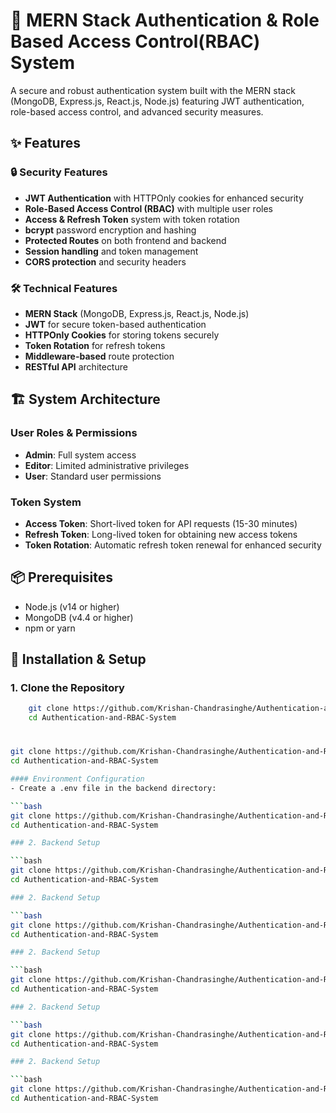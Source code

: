 # 🔐 MERN Stack Authentication & Role Based Access Control(RBAC) System

A secure and robust authentication system built with the MERN stack (MongoDB, Express.js, React.js, Node.js) featuring JWT authentication, role-based access control, and advanced security measures.

## ✨ Features

### 🔒 Security Features
- **JWT Authentication** with HTTPOnly cookies for enhanced security
- **Role-Based Access Control (RBAC)** with multiple user roles
- **Access & Refresh Token** system with token rotation
- **bcrypt** password encryption and hashing
- **Protected Routes** on both frontend and backend
- **Session handling** and token management
- **CORS protection** and security headers

### 🛠️ Technical Features
- **MERN Stack** (MongoDB, Express.js, React.js, Node.js)
- **JWT** for secure token-based authentication
- **HTTPOnly Cookies** for storing tokens securely
- **Token Rotation** for refresh tokens
- **Middleware-based** route protection
- **RESTful API** architecture

## 🏗️ System Architecture

### User Roles & Permissions
- **Admin**: Full system access
- **Editor**: Limited administrative privileges  
- **User**: Standard user permissions

### Token System
- **Access Token**: Short-lived token for API requests (15-30 minutes)
- **Refresh Token**: Long-lived token for obtaining new access tokens
- **Token Rotation**: Automatic refresh token renewal for enhanced security

## 📦 Prerequisites

- Node.js (v14 or higher)
- MongoDB (v4.4 or higher)
- npm or yarn

## 🚀 Installation & Setup

### 1. Clone the Repository
```bash
    git clone https://github.com/Krishan-Chandrasinghe/Authentication-and-RBAC-System.git
    cd Authentication-and-RBAC-System
```

#

```bash
git clone https://github.com/Krishan-Chandrasinghe/Authentication-and-RBAC-System.git
cd Authentication-and-RBAC-System

#### Environment Configuration
- Create a .env file in the backend directory:

```bash
git clone https://github.com/Krishan-Chandrasinghe/Authentication-and-RBAC-System.git
cd Authentication-and-RBAC-System

### 2. Backend Setup

```bash
git clone https://github.com/Krishan-Chandrasinghe/Authentication-and-RBAC-System.git
cd Authentication-and-RBAC-System

### 2. Backend Setup

```bash
git clone https://github.com/Krishan-Chandrasinghe/Authentication-and-RBAC-System.git
cd Authentication-and-RBAC-System

### 2. Backend Setup

```bash
git clone https://github.com/Krishan-Chandrasinghe/Authentication-and-RBAC-System.git
cd Authentication-and-RBAC-System

### 2. Backend Setup

```bash
git clone https://github.com/Krishan-Chandrasinghe/Authentication-and-RBAC-System.git
cd Authentication-and-RBAC-System

### 2. Backend Setup

```bash
git clone https://github.com/Krishan-Chandrasinghe/Authentication-and-RBAC-System.git
cd Authentication-and-RBAC-System
